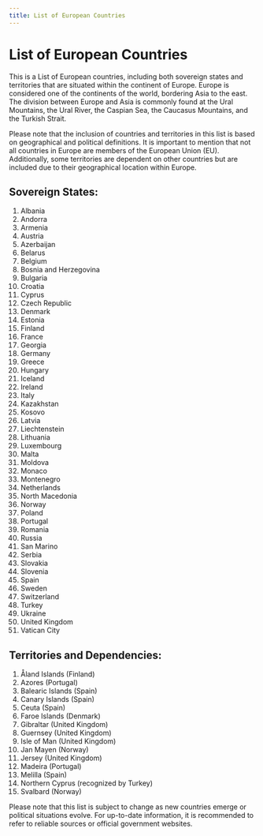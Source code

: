 ```yaml
---
title: List of European Countries
---
```

# List of European Countries

This is a List of European countries, including both sovereign states and territories that are situated within the continent of Europe. Europe is considered one of the continents of the world, bordering Asia to the east. The division between Europe and Asia is commonly found at the Ural Mountains, the Ural River, the Caspian Sea, the Caucasus Mountains, and the Turkish Strait.

Please note that the inclusion of countries and territories in this list is based on geographical and political definitions. It is important to mention that not all countries in Europe are members of the European Union (EU). Additionally, some territories are dependent on other countries but are included due to their geographical location within Europe.

## Sovereign States:

1. Albania
2. Andorra
3. Armenia
4. Austria
5. Azerbaijan
6. Belarus
7. Belgium
8. Bosnia and Herzegovina
9. Bulgaria
10. Croatia
11. Cyprus
12. Czech Republic
13. Denmark
14. Estonia
15. Finland
16. France
17. Georgia
18. Germany
19. Greece
20. Hungary
21. Iceland
22. Ireland
23. Italy
24. Kazakhstan
25. Kosovo
26. Latvia
27. Liechtenstein
28. Lithuania
29. Luxembourg
30. Malta
31. Moldova
32. Monaco
33. Montenegro
34. Netherlands
35. North Macedonia
36. Norway
37. Poland
38. Portugal
39. Romania
40. Russia
41. San Marino
42. Serbia
43. Slovakia
44. Slovenia
45. Spain
46. Sweden
47. Switzerland
48. Turkey
49. Ukraine
50. United Kingdom
51. Vatican City

## Territories and Dependencies:

1. Åland Islands (Finland)
2. Azores (Portugal)
3. Balearic Islands (Spain)
4. Canary Islands (Spain)
5. Ceuta (Spain)
6. Faroe Islands (Denmark)
7. Gibraltar (United Kingdom)
8. Guernsey (United Kingdom)
9. Isle of Man (United Kingdom)
10. Jan Mayen (Norway)
11. Jersey (United Kingdom)
12. Madeira (Portugal)
13. Melilla (Spain)
14. Northern Cyprus (recognized by Turkey)
15. Svalbard (Norway)

Please note that this list is subject to change as new countries emerge or political situations evolve. For up-to-date information, it is recommended to refer to reliable sources or official government websites.